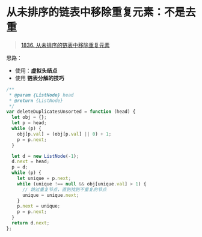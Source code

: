 
# 从未排序的链表中移除重复元素：不是去重



> [1836. 从未排序的链表中移除重复元素](https://leetcode.cn/problems/remove-duplicates-from-an-unsorted-linked-list/)


思路：
- 使用：**虚拟头结点**
- 使用 **链表分解的技巧**

```javascript
/**
 * @param {ListNode} head
 * @return {ListNode}
 */
var deleteDuplicatesUnsorted = function (head) {
  let obj = {};
  let p = head;
  while (p) {
    obj[p.val] = (obj[p.val] || 0) + 1;
    p = p.next;
  }

  let d = new ListNode(-1);
  d.next = head;
  p = d;
  while (p) {
    let unique = p.next;
    while (unique !== null && obj[unique.val] > 1) {
      // 跳过重复节点，直到找到不重复的节点
      unique = unique.next;
    }
    p.next = unique;
    p = p.next;
  }
  return d.next;
};
```